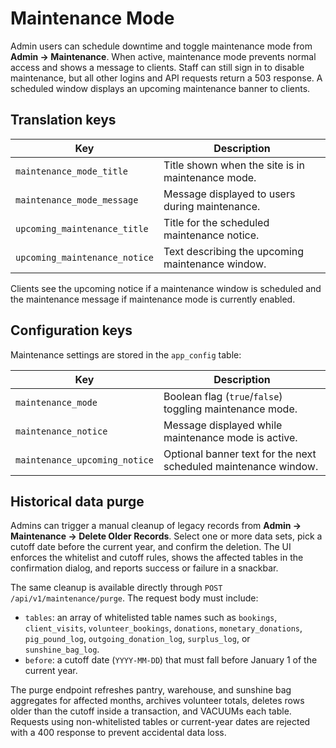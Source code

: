 # Maintenance Mode

Admin users can schedule downtime and toggle maintenance mode from **Admin → Maintenance**.
When active, maintenance mode prevents normal access and shows a message to clients. Staff can still sign in to disable maintenance, but all other logins and API requests return a 503 response.
A scheduled window displays an upcoming maintenance banner to clients.

## Translation keys

| Key | Description |
| --- | --- |
| `maintenance_mode_title` | Title shown when the site is in maintenance mode. |
| `maintenance_mode_message` | Message displayed to users during maintenance. |
| `upcoming_maintenance_title` | Title for the scheduled maintenance notice. |
| `upcoming_maintenance_notice` | Text describing the upcoming maintenance window. |

Clients see the upcoming notice if a maintenance window is scheduled and the maintenance
message if maintenance mode is currently enabled.

## Configuration keys

Maintenance settings are stored in the `app_config` table:

| Key | Description |
| --- | --- |
| `maintenance_mode` | Boolean flag (`true`/`false`) toggling maintenance mode. |
| `maintenance_notice` | Message displayed while maintenance mode is active. |
| `maintenance_upcoming_notice` | Optional banner text for the next scheduled maintenance window. |

## Historical data purge

Admins can trigger a manual cleanup of legacy records from **Admin → Maintenance → Delete Older
Records**. Select one or more data sets, pick a cutoff date before the current year, and confirm the
deletion. The UI enforces the whitelist and cutoff rules, shows the affected tables in the
confirmation dialog, and reports success or failure in a snackbar.

The same cleanup is available directly through `POST /api/v1/maintenance/purge`. The request body
must include:

- `tables`: an array of whitelisted table names such as `bookings`, `client_visits`,
  `volunteer_bookings`, `donations`, `monetary_donations`, `pig_pound_log`,
  `outgoing_donation_log`, `surplus_log`, or `sunshine_bag_log`.
- `before`: a cutoff date (`YYYY-MM-DD`) that must fall before January 1 of the current year.

The purge endpoint refreshes pantry, warehouse, and sunshine bag aggregates for affected
months, archives volunteer totals, deletes rows older than the cutoff inside a transaction,
and VACUUMs each table. Requests using non-whitelisted tables or current-year dates are
rejected with a 400 response to prevent accidental data loss.
